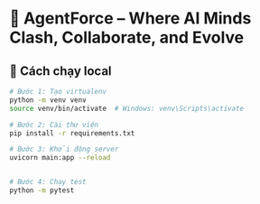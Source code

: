 # 🧠 AgentForce – Where AI Minds Clash, Collaborate, and Evolve

## 🚀 Cách chạy local

```bash
# Bước 1: Tạo virtualenv
python -m venv venv
source venv/bin/activate  # Windows: venv\Scripts\activate

# Bước 2: Cài thư viện
pip install -r requirements.txt

# Bước 3: Khởi động server
uvicorn main:app --reload


# Bước 4: Chạy test
python -m pytest